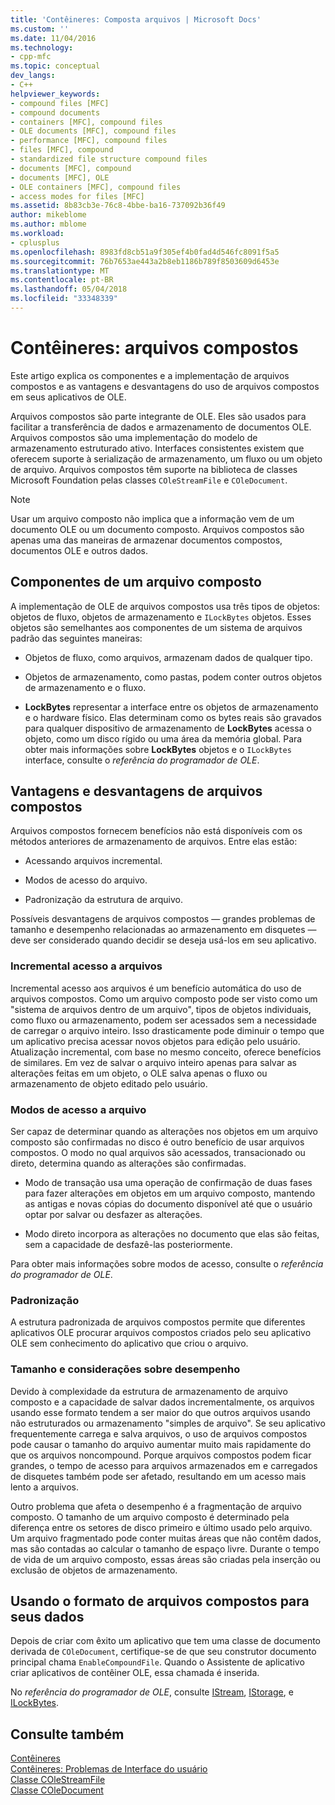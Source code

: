 ```yaml
---
title: 'Contêineres: Composta arquivos | Microsoft Docs'
ms.custom: ''
ms.date: 11/04/2016
ms.technology:
- cpp-mfc
ms.topic: conceptual
dev_langs:
- C++
helpviewer_keywords:
- compound files [MFC]
- compound documents
- containers [MFC], compound files
- OLE documents [MFC], compound files
- performance [MFC], compound files
- files [MFC], compound
- standardized file structure compound files
- documents [MFC], compound
- documents [MFC], OLE
- OLE containers [MFC], compound files
- access modes for files [MFC]
ms.assetid: 8b83cb3e-76c8-4bbe-ba16-737092b36f49
author: mikeblome
ms.author: mblome
ms.workload:
- cplusplus
ms.openlocfilehash: 8983fd8cb51a9f305ef4b0fad4d546fc8091f5a5
ms.sourcegitcommit: 76b7653ae443a2b8eb1186b789f8503609d6453e
ms.translationtype: MT
ms.contentlocale: pt-BR
ms.lasthandoff: 05/04/2018
ms.locfileid: "33348339"
---
```

# <a name="containers-compound-files"></a>Contêineres: arquivos compostos
Este artigo explica os componentes e a implementação de arquivos compostos e as vantagens e desvantagens do uso de arquivos compostos em seus aplicativos de OLE.  
  
 Arquivos compostos são parte integrante de OLE. Eles são usados para facilitar a transferência de dados e armazenamento de documentos OLE. Arquivos compostos são uma implementação do modelo de armazenamento estruturado ativo. Interfaces consistentes existem que oferecem suporte à serialização de armazenamento, um fluxo ou um objeto de arquivo. Arquivos compostos têm suporte na biblioteca de classes Microsoft Foundation pelas classes `COleStreamFile` e `COleDocument`.  
  
> [!NOTE]
>  Usar um arquivo composto não implica que a informação vem de um documento OLE ou um documento composto. Arquivos compostos são apenas uma das maneiras de armazenar documentos compostos, documentos OLE e outros dados.  
  
##  <a name="_core_components_of_a_compound_file"></a> Componentes de um arquivo composto  
 A implementação de OLE de arquivos compostos usa três tipos de objetos: objetos de fluxo, objetos de armazenamento e `ILockBytes` objetos. Esses objetos são semelhantes aos componentes de um sistema de arquivos padrão das seguintes maneiras:  
  
-   Objetos de fluxo, como arquivos, armazenam dados de qualquer tipo.  
  
-   Objetos de armazenamento, como pastas, podem conter outros objetos de armazenamento e o fluxo.  
  
-   **LockBytes** representar a interface entre os objetos de armazenamento e o hardware físico. Elas determinam como os bytes reais são gravados para qualquer dispositivo de armazenamento de **LockBytes** acessa o objeto, como um disco rígido ou uma área da memória global. Para obter mais informações sobre **LockBytes** objetos e o `ILockBytes` interface, consulte o *referência do programador de OLE*.  
  
##  <a name="_core_advantages_and_disadvantages_of_compound_files"></a> Vantagens e desvantagens de arquivos compostos  
 Arquivos compostos fornecem benefícios não está disponíveis com os métodos anteriores de armazenamento de arquivos. Entre elas estão:  
  
-   Acessando arquivos incremental.  
  
-   Modos de acesso do arquivo.  
  
-   Padronização da estrutura de arquivo.  
  
 Possíveis desvantagens de arquivos compostos — grandes problemas de tamanho e desempenho relacionadas ao armazenamento em disquetes — deve ser considerado quando decidir se deseja usá-los em seu aplicativo.  
  
###  <a name="_core_incremental_access_to_files"></a> Incremental acesso a arquivos  
 Incremental acesso aos arquivos é um benefício automática do uso de arquivos compostos. Como um arquivo composto pode ser visto como um "sistema de arquivos dentro de um arquivo", tipos de objetos individuais, como fluxo ou armazenamento, podem ser acessados sem a necessidade de carregar o arquivo inteiro. Isso drasticamente pode diminuir o tempo que um aplicativo precisa acessar novos objetos para edição pelo usuário. Atualização incremental, com base no mesmo conceito, oferece benefícios de similares. Em vez de salvar o arquivo inteiro apenas para salvar as alterações feitas em um objeto, o OLE salva apenas o fluxo ou armazenamento de objeto editado pelo usuário.  
  
###  <a name="_core_file_access_modes"></a> Modos de acesso a arquivo  
 Ser capaz de determinar quando as alterações nos objetos em um arquivo composto são confirmadas no disco é outro benefício de usar arquivos compostos. O modo no qual arquivos são acessados, transacionado ou direto, determina quando as alterações são confirmadas.  
  
-   Modo de transação usa uma operação de confirmação de duas fases para fazer alterações em objetos em um arquivo composto, mantendo as antigas e novas cópias do documento disponível até que o usuário optar por salvar ou desfazer as alterações.  
  
-   Modo direto incorpora as alterações no documento que elas são feitas, sem a capacidade de desfazê-las posteriormente.  
  
 Para obter mais informações sobre modos de acesso, consulte o *referência do programador de OLE*.  
  
###  <a name="_core_standardization"></a> Padronização  
 A estrutura padronizada de arquivos compostos permite que diferentes aplicativos OLE procurar arquivos compostos criados pelo seu aplicativo OLE sem conhecimento do aplicativo que criou o arquivo.  
  
###  <a name="_core_size_and_performance_considerations"></a> Tamanho e considerações sobre desempenho  
 Devido à complexidade da estrutura de armazenamento de arquivo composto e a capacidade de salvar dados incrementalmente, os arquivos usando esse formato tendem a ser maior do que outros arquivos usando não estruturados ou armazenamento "simples de arquivo". Se seu aplicativo frequentemente carrega e salva arquivos, o uso de arquivos compostos pode causar o tamanho do arquivo aumentar muito mais rapidamente do que os arquivos noncompound. Porque arquivos compostos podem ficar grandes, o tempo de acesso para arquivos armazenados em e carregados de disquetes também pode ser afetado, resultando em um acesso mais lento a arquivos.  
  
 Outro problema que afeta o desempenho é a fragmentação de arquivo composto. O tamanho de um arquivo composto é determinado pela diferença entre os setores de disco primeiro e último usado pelo arquivo. Um arquivo fragmentado pode conter muitas áreas que não contêm dados, mas são contadas ao calcular o tamanho de espaço livre. Durante o tempo de vida de um arquivo composto, essas áreas são criadas pela inserção ou exclusão de objetos de armazenamento.  
  
##  <a name="_core_using_compound_files_format_for_your_data"></a> Usando o formato de arquivos compostos para seus dados  
 Depois de criar com êxito um aplicativo que tem uma classe de documento derivada de `COleDocument`, certifique-se de que seu construtor documento principal chama `EnableCompoundFile`. Quando o Assistente de aplicativo criar aplicativos de contêiner OLE, essa chamada é inserida.  
  
 No *referência do programador de OLE*, consulte [IStream](http://msdn.microsoft.com/library/windows/desktop/aa380034), [IStorage](http://msdn.microsoft.com/library/windows/desktop/aa380015), e [ILockBytes](http://msdn.microsoft.com/library/windows/desktop/aa379238).  
  
## <a name="see-also"></a>Consulte também  
 [Contêineres](../mfc/containers.md)   
 [Contêineres: Problemas de Interface do usuário](../mfc/containers-user-interface-issues.md)   
 [Classe COleStreamFile](../mfc/reference/colestreamfile-class.md)   
 [Classe COleDocument](../mfc/reference/coledocument-class.md)
